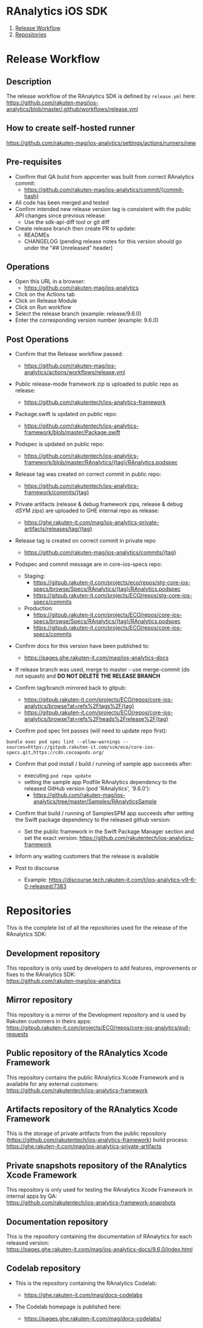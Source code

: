 # RAnalytics iOS SDK

1. [Release Workflow](#release-workflow)
1. [Repositories](#repositories)

# Release Workflow

## Description

The release workflow of the RAnalytics SDK is defined by `release.yml` here:<br>
https://github.com/rakuten-mag/ios-analytics/blob/master/.github/workflows/release.yml

## How to create self-hosted runner

https://github.com/rakuten-mag/ios-analytics/settings/actions/runners/new

## Pre-requisites

- Confirm that QA build from appcenter was built from correct RAnalytics commit:
    - https://github.com/rakuten-mag/ios-analytics/commit/{commit-hash}
- All code has been merged and tested
- Confirm intended new release version tag is consistent with the public API changes since previous release:
    - Use the sdk-api-diff tool or git diff
- Create release branch then create PR to update:
    - READMEs
    - CHANGELOG (pending release notes for this version should go under the "## Unreleased" header)

## Operations

- Open this URL in a browser:
    - https://github.com/rakuten-mag/ios-analytics
- Click on the Actions tab
- Click on Release Module
- Click on Run workflow
- Select the release branch (example: release/9.6.0)
- Enter the corresponding version number (example: 9.6.0)

## Post Operations

- Confirm that the Release workflow passed:
    - https://github.com/rakuten-mag/ios-analytics/actions/workflows/release.yml

- Public release-mode framework zip is uploaded to public repo as release:
    - https://github.com/rakutentech/ios-analytics-framework

- Package.swift is updated on public repo:
    - https://github.com/rakutentech/ios-analytics-framework/blob/master/Package.swift

- Podspec is updated on public repo:
    - https://github.com/rakutentech/ios-analytics-framework/blob/master/RAnalytics/{tag}/RAnalytics.podspec

- Release tag was created on correct commit in public repo:
    - https://github.com/rakutentech/ios-analytics-framework/commits/{tag}

- Private artifacts (release & debug framework zips, release & debug dSYM zips) are uploaded to GHE internal repo as release:
    - https://ghe.rakuten-it.com/mag/ios-analytics-private-artifacts/releases/tag/{tag}

- Release tag is created on correct commit in private repo
    - https://github.com/rakuten-mag/ios-analytics/commits/{tag}

- Podspec and commit message are in core-ios-specs repo:
    - Staging:
        - https://gitpub.rakuten-it.com/projects/eco/repos/stg-core-ios-specs/browse/Specs/RAnalytics/{tag}/RAnalytics.podspec
        - https://gitpub.rakuten-it.com/projects/ECO/repos/stg-core-ios-specs/commits
    - Production:
        - https://gitpub.rakuten-it.com/projects/ECO/repos/core-ios-specs/browse/Specs/RAnalytics/{tag}/RAnalytics.podspec
        - https://gitpub.rakuten-it.com/projects/ECO/repos/core-ios-specs/commits

- Confirm docs for this version have been published to:
    - https://pages.ghe.rakuten-it.com/mag/ios-analytics-docs

- If release branch was used, merge to master - use merge-commit (do not squash) and **DO NOT DELETE THE RELEASE BRANCH**

- Confirm tag/branch mirrored back to gitpub:
    - https://gitpub.rakuten-it.com/projects/ECO/repos/core-ios-analytics/browse?at=refs%2Ftags%2F{tag}
    - https://gitpub.rakuten-it.com/projects/ECO/repos/core-ios-analytics/browse?at=refs%2Fheads%2Frelease%2F{tag}

- Confirm pod spec lint passes (will need to update repo first):
```
bundle exec pod spec lint --allow-warnings --sources=https://gitpub.rakuten-it.com/scm/eco/core-ios-specs.git,https://cdn.cocoapods.org/
```

- Confirm that pod install / build / running of sample app succeeds after:
    - executing `pod repo update`
    - setting the sample app Podfile RAnalytics dependency to the released GitHub version (pod 'RAnalytics', '9.6.0'):
        - https://github.com/rakuten-mag/ios-analytics/tree/master/Samples/RAnalyticsSample

- Confirm that build / running of SamplesSPM app succeeds after setting the Swift package dependency to the released github version:
    - Set the public framework in the Swift Package Manager section and set the exact version: https://github.com/rakutentech/ios-analytics-framework

- Inform any waiting customers that the release is available

- Post to discourse
    - Example: https://discourse.tech.rakuten-it.com/t/ios-analytics-v9-6-0-released/7383

# Repositories

This is the complete list of all the repositories used for the release of the RAnalytics SDK:

## Development repository

This repository is only used by developers to add features, improvements or fixes to the RAnalytics SDK:<br>
https://github.com/rakuten-mag/ios-analytics

## Mirror repository

This repository is a mirror of the Development repository and is used by Rakuten customers in theirs apps:<br>
https://gitpub.rakuten-it.com/projects/ECO/repos/core-ios-analytics/pull-requests

## Public repository of the RAnalytics Xcode Framework

This repository contains the public RAnalytics Xcode Framework and is available for any external customers:<br>
https://github.com/rakutentech/ios-analytics-framework

## Artifacts repository of the RAnalytics Xcode Framework

This is the storage of private artifacts from the public repository (https://github.com/rakutentech/ios-analytics-framework) build process:<br>
https://ghe.rakuten-it.com/mag/ios-analytics-private-artifacts

## Private snapshots repository of the RAnalytics Xcode Framework

This repository is only used for testing the RAnalytics Xcode Framework in internal apps by QA:<br>
https://github.com/rakutentech/ios-analytics-framework-snapshots

## Documentation repository

This is the repository containing the documentation of RAnalytics for each released version:<br>
https://pages.ghe.rakuten-it.com/mag/ios-analytics-docs/9.6.0/index.html

## Codelab repository

- This is the repository containing the RAnalytics Codelab:
    - https://ghe.rakuten-it.com/mag/docs-codelabs

- The Codelab homepage is published here:
    - https://pages.ghe.rakuten-it.com/mag/docs-codelabs/
